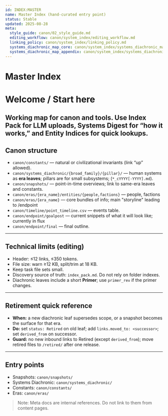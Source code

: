 ```yaml
---
id: INDEX:MASTER
name: Master Index (hand-curated entry point)
status: Stable
updated: 2025-08-28
meta:
  style_guide: canon/02_style_guide.md
  editing_workflow: canon/system_index/editing_workflow.md
  linking_policy: canon/system_index/linking_policy.md
  systems_diachronic_map_core: canon/system_index/systems_diachronic_map_core.md
  systems_diachronic_map_appendix: canon/system_index/systems_diachronic_map_appendix.md
---
```


# Master Index

# Welcome / Start here

Working map for canon and tools. Use **Index Pack** for LLM uploads, **Systems Digest** for “how it works,” and **Entity Indices** for quick lookups.
---

## Canon structure
- `canon/constants/` — natural or civilizational invariants (link “up” allowed).
- `canon/systems_diachronic/{broad_family}/{pillar}/` — human systems as **era leaves**; pillars are for small subsystems; (`*_cYYYY[-YYYY].md`).
- `canon/snapshots/` — point-in-time overviews; link to same-era leaves and constants.
- `canon/eras/{era_name}/entities/{people,factions}` — people, factions
- `canon/eras/{era_name}` — core bundles of info; main "storyline" leading to /endpoint
- `canon/timeline/point_timeline.csv` — events table. 
- `canon/endpoint/goalpost` — current snippets of what it will look like; currently in flux
- `canon/endpoint/final` — final outline.

---

## Technical limits (editing)
- Header: ≤12 links, ≤350 tokens.
- File size: warn ≥12 KB, split/trim at 18 KB.
- Keep task file sets small.
- Discovery source of truth: `index_pack.md`. Do not rely on folder indexes.
- Diachronic leaves include a short **Primer**; use `primer_rev` if the primer changes.

---

## Retirement quick reference
- **When:** a new diachronic leaf supersedes scope, or a snapshot becomes the surface for that era.
- **Do:** set `status: Retired` on old leaf; add `links.moved_to: <successor>`; set `derived_from` on successor.
- **Guard:** no new inbound links to Retired (except `derived_from`); move retired files to `/retired/` after one release.

---

## Entry points
- Snapshots: `canon/snapshots/`
- Systems Diachronic: `canon/systems_diachronic/`
- Constants: `canon/constants/`
- Eras: `canon/eras/`

> Note: Meta docs are internal references. Do not link to them from content pages.
